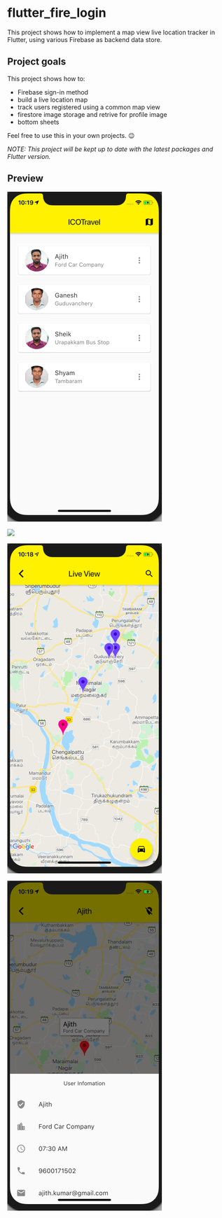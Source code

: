# flutter_fire_login


This project shows how to implement a map view live location tracker  in Flutter, using various Firebase as backend data store.


## Project goals

This project shows how to:

- Firebase sign-in method
- build a live location map
- track users registered using a common map view
- firestore image storage and retrive for profile image
- bottom sheets


Feel free to use this in your own projects. 😉

_NOTE: This project will be kept up to date with the latest packages and Flutter version._

## Preview

![](screenshots/home_1.png)

![](screenshots/user_profile_1.png)

![](screenshots/users_view_1.png)

![](screenshots/profile_view_1.png)


